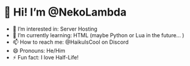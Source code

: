 # 👋 Hi! I’m @NekoLambda
- 👀 I’m interested in: Server Hosting
- 🌱 I’m currently learning: HTML (maybe Python or Lua in the future... )
- 📫 How to reach me: @HaikuIsCool on Discord
- 😄 Pronouns: He/Him
- ⚡ Fun fact: I love Half-Life!

<!---
NekoLambda/NekoLambda is a ✨ special ✨ repository because its `README.md` (this file) appears on your GitHub profile.
You can click the Preview link to take a look at your changes.
--->
